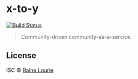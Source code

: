 # x-to-y
[![Build Status](https://travis-ci.org/metaraine/x-to-y.svg?branch=master)](https://travis-ci.org/metaraine/x-to-y)

> Community-driven community-as-a-service.

## License

ISC © [Raine Lourie](https://github.com/metaraine)
